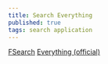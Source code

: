 ```yaml
---
title: Search Everything
published: true
tags: search application
---
```

[FSearch](http://www.fsearch.org/)
[Everything (official)](https://www.voidtools.com/downloads/)
